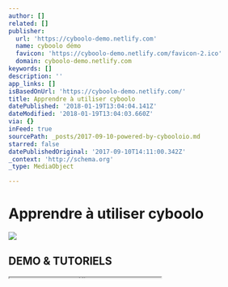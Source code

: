 ```yaml
---
author: []
related: []
publisher:
  url: 'https://cyboolo-demo.netlify.com'
  name: cyboolo démo
  favicon: 'https://cyboolo-demo.netlify.com/favicon-2.ico'
  domain: cyboolo-demo.netlify.com
keywords: []
description: ''
app_links: []
isBasedOnUrl: 'https://cyboolo-demo.netlify.com/'
title: Apprendre à utiliser cyboolo
datePublished: '2018-01-19T13:04:04.141Z'
dateModified: '2018-01-19T13:04:03.660Z'
via: {}
inFeed: true
sourcePath: _posts/2017-09-10-powered-by-cybooloio.md
starred: false
datePublishedOriginal: '2017-09-10T14:11:00.342Z'
_context: 'http://schema.org'
_type: MediaObject

---
```

# Apprendre à utiliser cyboolo

<article style=""><img src="https://s3-us-west-2.amazonaws.com/the-grid-img/p/4358c06e6a3fbae41cf5e25c286cebf77f1705af.png" /><h1>DEMO &amp; TUTORIELS</h1></article>

<iframe src="https://the-grid.github.io/ed-userhtml/?g=eJydFmtv2zbwe3-FzQ8GhTC006HFZocZuiEfArTogBXYhzQoaOksMZNJjTzZNRz99x1lSXGeexiwdLz3g3en85B6U-HFm_GqtikaZzmDEtYzva1Zsu-RI-Qu2ZsVh2t3k3jA2ttRhCV8r5zHsNhoP_IqotTezJ0o5-Mz0RHn-6ZZdEI2CqW6LLnvZYUX9zAmdCjVeHaPa6JuUPtmgXKtrECZKqBnpgafrQBBDqJ0EUzu7j4vbyElFlgZC795V4HHXcu2T51dmbz2ellC66St19CdZiIHnLsmaUi_PdKf7A9O2MnEym_fIHxyWV3CzwNHsu8DjEZ1XWIzf4Y45IF84yCYZuSugGjOHYeDg0gXSeUdOtxVIAsdPm9tH9Mhl1Eg6qgUKxCrMJ9Ob4M0FsGnbp1mVtJrygRylEHNkoZfHxsjH_a2T7cCfkbKHtNZHWAU0JsUWVttR4xvqVr0-iERRnmps-xL7ZeuNPbPcLkBix9NQLDgg0gVu-rcYaJW06XDu9y5vIQIpV5vS_B3oTIZvbwbkMbmUyO0eprLrbGZ216nN5PJAMqlcwhZI7LXBDouumSNCE8ZmUbUadEGwEwvN5mMD0AM80FwlKtnrFm9MblG5-nG9KCkHPoPOclOJtNPv19djn76KmdTiRCQP8OV9KE9sXnkDbplI8r_4UH9st1GbI8VxnJblbmUOsVS-3nQCJc0JujE2WGEsGRocRnvqWII33F6qze6YxB0CwvtA6BiNa5Of4yY4FPlhG1E9e8NmpXXayCDVppMsf6anx7QUSnuSpCZCVWpd4pZZwk9aFu6bCd1VYHNfi1MmVF3R9ccqbH4xyGrAzN1GY3ENpQC1yUTzANpTcn8y0JbbxA4-2pH9DsfEz5mZBQVXHTIAnR2cT5tXx0q-tXD0weHVvA1g2npAvCk7UtUW35UixckouEHSaDBS1VYv1IFGo1dCX7ZXWX8cd6pHHE4eli7DfnSiM2xLtod46EBe9XDeokcK-f5wX_t89ZikCXYHAsB6oP3ehd9dGq2cOe4cCcnSbttBmY60IX4S1Z1KDgkTTyo6xsxWFW2aUR-7FRGqw7hfjA0ojgma06bhG94Iir6ZzyhoJbHDIMgNUFRI8GWifFZInLiX9OfZJsFf9Ka48Cptcer9lkST9JCOj55QXKGF2Itlskzc_hoTsvqhLW5l-_fnr07y95l8jawfxjdQ85dT04lpf6SJt69o7R-hrI_Hj0chSWPhXkqZl8Ta3dU3O7_VYxqmTSH74trhsOCmW9MMDRVWKVzmC-B1MIpDRibA7uhffSAtyeT3UhNH1JLp7NeUa9hcZ_o_SuLjT4Wmptk8eZ82n1J_Q0-_1UA" height="1" style=""></iframe>